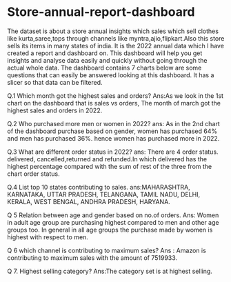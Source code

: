 # Store-annual-report-dashboard
The dataset is about a store annual insights which sales which sell clothes like kurta,saree,tops through channels like myntra,ajio,flipkart.Also this store sells its items in many states of india. It is the 2022 annual data which I have created a report and dashboard on.
This dashboard will help you get insights and analyse data easily and quickly without going through the actual whole data.
The dashboard contains 7 charts below are some questions that can easily be answered looking at this dashboard. It has a slicer so that data can be filtered.

Q.1 Which month got the highest sales and orders?
Ans:As we look in the 1st chart on the dashboard that is sales vs orders, The month of march got the highest sales and orders in 2022.

Q.2 Who purchased more men or women in 2022?
ans: As in the 2nd chart of the dashboard purchase based on gender, women has purchased 64% and men has purchased 36%. hence women has purchased more in 2022.

Q.3 What are different order status in 2022?
ans: There are 4 order status. delivered, cancelled,returned and refunded.In which delivered has the highest percentage compared with the sum of rest of the three from the chart order status.

Q.4 List top 10 states contributing to sales.
ans:MAHARASHTRA, KARNATAKA, UTTAR PRADESH, TELANGANA, TAMIL NADU, DELHI, KERALA, WEST BENGAL, ANDHRA PRADESH, HARYANA.

Q 5 Relation between age and gender based on no.of orders.
Ans: Women in adult age group are purchasing highest compared to men and other age groups too. In general in all age groups the purchase made by women is highest with respect to men. 

Q 6 which channel is contributing to maximum sales?
Ans : Amazon is contributing to maximum sales with the amount of 7519933.

Q 7. Highest selling category?
Ans:The category set is at highest selling.
